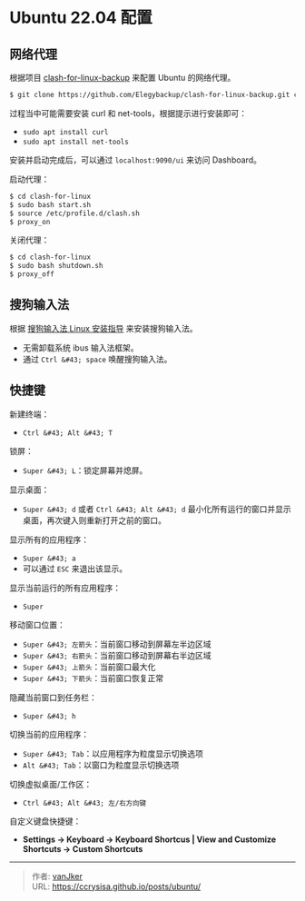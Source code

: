 # Ubuntu 22.04 配置


## 网络代理

根据项目 [clash-for-linux-backup][cflbp] 来配置 Ubuntu 的网络代理。

```bash
$ git clone https://github.com/Elegybackup/clash-for-linux-backup.git clash-for-linux
```

过程当中可能需要安装 curl 和 net-tools，根据提示进行安装即可：

- `sudo apt install curl`
- `sudo apt install net-tools`

安装并启动完成后，可以通过 `localhost:9090/ui` 来访问 Dashboard。

启动代理：

```bash
$ cd clash-for-linux
$ sudo bash start.sh
$ source /etc/profile.d/clash.sh
$ proxy_on
```

关闭代理：

```bash
$ cd clash-for-linux
$ sudo bash shutdown.sh
$ proxy_off
```

## 搜狗输入法

根据 [搜狗输入法 Linux 安装指导][sougou-linux-guide] 来安装搜狗输入法。

- 无需卸载系统 ibus 输入法框架。
- 通过 `Ctrl &#43; space` 唤醒搜狗输入法。

## 快捷键

新建终端：
- `Ctrl &#43; Alt &#43; T`

锁屏：
- `Super &#43; L`：锁定屏幕并熄屏。

显示桌面：
- `Super &#43; d` 或者 `Ctrl &#43; Alt &#43; d` 最小化所有运行的窗口并显示桌面，再次键入则重新打开之前的窗口。

显示所有的应用程序：
- `Super &#43; a` 
- 可以通过 `ESC` 来退出该显示。

显示当前运行的所有应用程序：
- `Super`

移动窗口位置：
- `Super &#43; 左箭头`：当前窗口移动到屏幕左半边区域
- `Super &#43; 右箭头`：当前窗口移动到屏幕右半边区域
- `Super &#43; 上箭头`：当前窗口最大化
- `Super &#43; 下箭头`：当前窗口恢复正常

隐藏当前窗口到任务栏：
- `Super &#43; h`

切换当前的应用程序：
- `Super &#43; Tab`：以应用程序为粒度显示切换选项
- `Alt &#43; Tab`：以窗口为粒度显示切换选项

切换虚拟桌面/工作区：
- `Ctrl &#43; Alt &#43; 左/右方向键`

自定义键盘快捷键：
- **Settings -&gt; Keyboard -&gt; Keyboard Shortcus | View and Customize Shortcuts -&gt; Custom Shortcuts**


[cflbp]: https://github.com/Elegybackup/clash-for-linux-backup
[sougou-linux-guide]: https://shurufa.sogou.com/linux/guide


---

> 作者: [vanJker](https://github.com/vanJker)  
> URL: https://ccrysisa.github.io/posts/ubuntu/  

